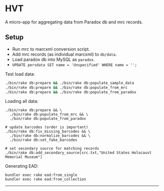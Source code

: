 # HVT

A micro-app for aggregating data from Paradox db and mrc records.

## Setup

- Run mrc to marcxml conversion script.
- Add mrc records (as individual marcxml) to `db/data`.
- Load paradox db into MySQL as `paradox`.
- `UPDATE persdata SET name = 'Unspecified' WHERE name = '';`

Test load data:

```bash
./bin/rake db:prepare && ./bin/rake db:populate_sample_data
./bin/rake db:prepare && ./bin/rake db:populate_from_mrc
./bin/rake db:prepare && ./bin/rake db:populate_from_paradox
```

Loading all data:

```
./bin/rake db:prepare && \
  ./bin/rake db:populate_from_mrc && \
  ./bin/rake db:populate_from_paradox

# update barcodes (order is important)
./bin/rake db:fix_missing_barcodes && \
  ./bin/rake db:normalize_barcodes && \
  ./bin/rake db:set_fake_barcodes

# set secondary source for matching records
./bin/rake db:add_secondary_source[src.txt,"United States Holocaust Memorial Museum"]
```

Generating EAD:

```
bundler exec rake ead:from_single
bundler exec rake ead:from_collection
```

---